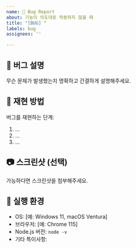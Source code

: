 ```yaml
---
name: 🐞 Bug Report
about: 기능이 의도대로 작동하지 않을 때
title: "[BUG] "
labels: bug
assignees: ''

---
```


## 🧩 버그 설명
무슨 문제가 발생했는지 명확하고 간결하게 설명해주세요.

## 🔁 재현 방법
버그를 재현하는 단계:
1. ...
2. ...
3. ...

## 📷 스크린샷 (선택)
가능하다면 스크린샷을 첨부해주세요.

## 🧪 실행 환경
- OS: [예: Windows 11, macOS Ventura]
- 브라우저: [예: Chrome 115]
- Node.js 버전: `node -v`
- 기타 특이사항: